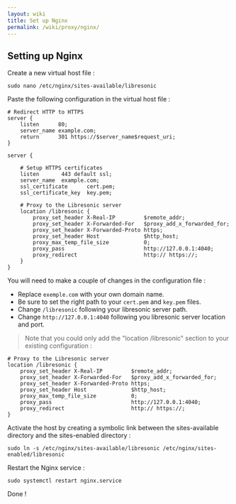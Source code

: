 ```yaml
---
layout: wiki
title: Set up Nginx
permalink: /wiki/proxy/nginx/
---
```

## Setting up Nginx

Create a new virtual host file :

```
sudo nano /etc/nginx/sites-available/libresonic
```

Paste the following configuration in the virtual host file :
```nginx
# Redirect HTTP to HTTPS
server {
    listen      80;
    server_name example.com;
    return      301 https://$server_name$request_uri;
}

server {

    # Setup HTTPS certificates
    listen       443 default ssl;
    server_name  example.com;
    ssl_certificate      cert.pem;
    ssl_certificate_key  key.pem;

    # Proxy to the Libresonic server
    location /libresonic {
        proxy_set_header X-Real-IP         $remote_addr;
        proxy_set_header X-Forwarded-For   $proxy_add_x_forwarded_for;
        proxy_set_header X-Forwarded-Proto https;
        proxy_set_header Host              $http_host;
        proxy_max_temp_file_size           0;
        proxy_pass                         http://127.0.0.1:4040;
        proxy_redirect                     http:// https://;
    }
}
```
You will need to make a couple of changes in the configuration file :
* Replace `exemple.com` with your own domain name.
* Be sure to set the right path to your `cert.pem` and `key.pem` files.
* Change `/libresonic` following your libresonic server path.
* Change `http://127.0.0.1:4040` following you libresonic server location and port.
> Note that you could only add the "location /libresonic" section to your existing configuration :
```nginx
# Proxy to the Libresonic server
location /libresonic {
    proxy_set_header X-Real-IP         $remote_addr;
    proxy_set_header X-Forwarded-For   $proxy_add_x_forwarded_for;
    proxy_set_header X-Forwarded-Proto https;
    proxy_set_header Host              $http_host;
    proxy_max_temp_file_size           0;
    proxy_pass                         http://127.0.0.1:4040;
    proxy_redirect                     http:// https://;
}
```

Activate the host by creating a symbolic link between the sites-available directory and the sites-enabled directory :
```
sudo ln -s /etc/nginx/sites-available/libresonic /etc/nginx/sites-enabled/libresonic
```

Restart the Nginx service :
```
sudo systemctl restart nginx.service
```

Done !

